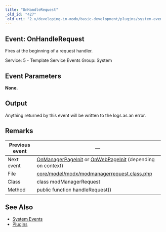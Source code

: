 ```yaml
---
title: "OnHandleRequest"
_old_id: "427"
_old_uri: "2.x/developing-in-modx/basic-development/plugins/system-events/onhandlerequest"
---
```


## Event: OnHandleRequest 

Fires at the beginning of a request handler.

Service: 5 - Template Service Events 
Group: System

## Event Parameters 

**None.**

## Output 

Anything returned by this event will be written to the logs as an error.

## Remarks 

| Previous event | —                                                                                                                                                                                                                   |
| -------------- | -------------------------------------------------------------------------------------------------------------------------------------------------------------------------------------------------------------------- |
| Next event     | [OnManagerPageInit](extending-modx/plugins/system-events/onmanagerpageinit "OnManagerPageInit") or [OnWebPageInit](/display/revolution20/OnWebPageInit "OnWebPageInit") (depending on context) |
| File           | [core/model/modx/modmanagerrequest.class.php](https://github.com/modxcms/revolution/blob/master/core/model/modx/modmanagerrequest.class.php)                                                                         |
| Class          | class modManagerRequest                                                                                                                                                                                              |
| Method         | public function handleRequest()                                                                                                                                                                                      |

## See Also 

- [System Events](extending-modx/plugins/system-events "System Events")
- [Plugins](extending-modx/plugins "Plugins")